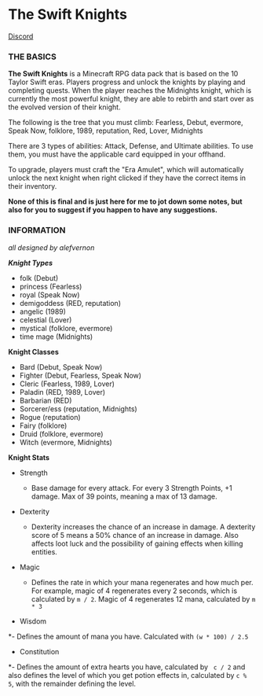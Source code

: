 # The Swift Knights
[Discord](http://discord.swiftiessmp.gay)

### THE BASICS
**The Swift Knights** is a Minecraft RPG data pack that is based on the 10 Taylor Swift eras. Players progress and unlock the knights by playing and completing quests. When the player reaches the Midnights knight, which is currently the most powerful knight, they are able to rebirth and start over as the evolved version of their knight.

The following is the tree that you must climb: Fearless, Debut, evermore, Speak Now, folklore, 1989, reputation, Red, Lover, Midnights

There are 3 types of abilities: Attack, Defense, and Ultimate abilities.
To use them, you must have the applicable card equipped in your offhand. 

To upgrade, players must craft the "Era Amulet", which will automatically unlock the next knight when right clicked if they have the correct items in their inventory.

**None of this is final and is just here for me to jot down some notes, but also for you to suggest if you happen to have any suggestions.**


### INFORMATION
*all designed by alefvernon*

***Knight Types***
- folk (Debut)
- princess (Fearless) 
- royal (Speak Now)
- demigoddess (RED, reputation) 
- angelic (1989) 
- celestial (Lover)
- mystical (folklore, evermore)
- time mage (Midnights)

**Knight Classes**
- Bard (Debut, Speak Now)
- Fighter (Debut, Fearless, Speak Now)
- Cleric (Fearless, 1989, Lover)
- Paladin (RED, 1989, Lover)
- Barbarian (RED)
- Sorcerer/ess (reputation, Midnights)
- Rogue (reputation)
- Fairy (folklore)
- Druid (folklore, evermore)
- Witch (evermore, Midnights)

**Knight Stats**
- Strength

   - Base damage for every attack. For every 3 Strength Points, +1 damage. Max of 39 points, meaning a max of 13 damage.

- Dexterity

   - Dexterity increases the chance of an increase in damage. A dexterity score of 5 means a 50% chance of an increase in damage. Also affects loot luck and the possibility of gaining effects when killing entities.

- Magic

   - Defines the rate in which your mana regenerates and how much per. For example, magic of 4 regenerates every 2 seconds, which is calculated by `m / 2`. Magic of 4 regenerates 12 mana, calculated by `m * 3`

- Wisdom

 *- Defines the amount of mana you have. Calculated with `(w * 100) / 2.5`

- Constitution

 *- Defines the amount of extra hearts you have, calculated by ` c / 2` and also defines the level of which you get potion effects in, calculated by `c % 5`, with the remainder defining the level.


 
